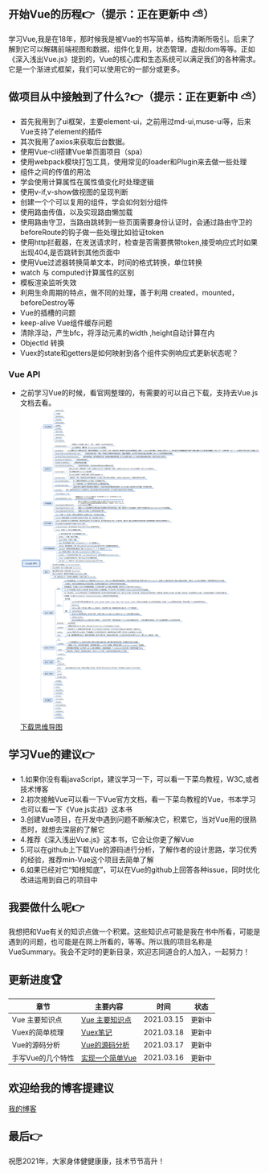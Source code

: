 ## 开始Vue的历程👉（提示：正在更新中 ⛅）
学习Vue,我是在18年，那时候我是被Vue的书写简单，结构清晰所吸引。后来了解到它可以解耦前端视图和数据，组件化复用，状态管理，虚拟dom等等。正如《深入浅出Vue.js》提到的，Vue的核心库和生态系统可以满足我们的各种需求。它是一个渐进式框架，我们可以使用它的一部分或更多。
## 做项目从中接触到了什么?👉（提示：正在更新中 ⛅）
- 首先我用到了ui框架，主要element-ui，之前用过md-ui,muse-ui等，后来Vue支持了element的插件
- 其次我用了axios来获取后台数据。
- 使用Vue-cli搭建Vue单页面项目（spa）
- 使用webpack模块打包工具，使用常见的loader和Plugin来去做一些处理
- 组件之间的传值的用法
- 学会使用计算属性在属性值变化时处理逻辑
- 使用v-if,v-show做视图的呈现判断
- 创建一个个可以复用的组件，学会如何划分组件
- 使用路由传值，以及实现路由懒加载
- 使用路由守卫，当路由跳转到一些页面需要身份认证时，会通过路由守卫的beforeRoute的钩子做一些处理比如验证token
- 使用http拦截器，在发送请求时，检查是否需要携带token,接受响应式时如果出现404,是否跳转到其他页面中
- 使用Vue过滤器转换简单文本，时间的格式转换，单位转换
- watch 与 computed计算属性的区别
- 模板渲染监听失效
- 利用生命周期的特点，做不同的处理，善于利用 created，mounted，beforeDestroy等
- Vue的插槽的问题
- keep-alive Vue组件缓存问题
- 清除浮动，产生bfc，将浮动元素的width ,height自动计算在内
- ObjectId 转换
- Vuex的state和getters是如何映射到各个组件实例响应式更新状态呢？
### Vue API
- 之前学习Vue的时候，看官网整理的，有需要的可以自己下载，支持去Vue.js文档去看。
![Vue api](./img/Vueapi.png)
[下载思维导图](./Vue.jsAPI.xmind)
## 学习Vue的建议👉
- 1.如果你没有看javaScript，建议学习一下，可以看一下菜鸟教程，W3C,或者技术博客
- 2.初次接触Vue可以看一下Vue官方文档，看一下菜鸟教程的Vue，书本学习也可以看一下《Vue.js实战》这本书
- 3.创建Vue项目，在开发中遇到问题不断解决它，积累它，当对Vue用的很熟悉时，就想去深层的了解它
- 4.推荐《深入浅出Vue.js》这本书，它会让你更了解Vue
- 5.可以在github上下载Vue的源码进行分析，了解作者的设计思路，学习优秀的经验，推荐min-Vue这个项目去简单了解
- 6.如果已经对它“知根知底”，可以在Vue的github上回答各种issue，同时优化改进运用到自己的项目中
## 我要做什么呢👉
我想把和Vue有关的知识点做一个积累。这些知识点可能是我在书中所看，可能是遇到的问题，也可能是在网上所看的，等等。所以我的项目名称是VueSummary。我会不定时的更新目录，欢迎志同道合的人加入，一起努力！
## 更新进度🏆
| 章节| 主要内容  |时间|状态|
|  ----  |  ----  |  ----  |  ----  |
|Vue 主要知识点|[Vue 主要知识点](./vue/v1.md)|2021.03.15|更新中|
|Vuex的简单梳理|[Vuex笔记](./vuex/vx.md)|2021.03.18|更新中|
|Vue的源码分析|[Vue的源码分析](./vueSouce/vs1.md)|2021.03.17|更新中|
|手写Vue的几个特性|[实现一个简单Vue](./vue/minVue.md)|2021.03.16|更新中|
## 欢迎给我的博客提建议
[我的博客](https://blog.pxbtf.com)
## 最后👉
祝愿2021年，大家身体健健康康，技术节节高升！
